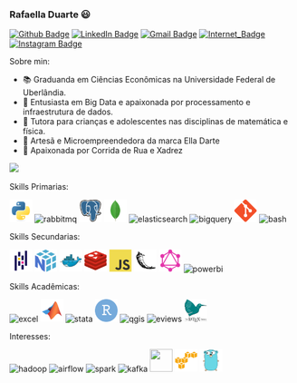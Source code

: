 ### Rafaella Duarte 😃

[![Github Badge](https://img.shields.io/badge/-elladarte-black?style=flat-square&logo=Github&logoColor=white&link=https://github.com/elladarte/)](https://github.com/elladarte/)
[![LinkedIn Badge](https://img.shields.io/badge/-Rafaella_Duarte-blue?style=flat-square&logo=Linkedin&logoColor=white&link=https://www.linkedin.com/in/rafaella-duarte-044276130/)](https://www.linkedin.com/in/rafaella-duarte-044276130/)
[![Gmail Badge](https://img.shields.io/badge/-rafaella.d.d.carvalho@gmail.com-c14438?style=flat-square&logo=Gmail&logoColor=white&link=mailto:rafaella.d.d.carvalho@gmail.com)](mailto:rafaella.d.d.carvalho@gmail.com)
[![Internet_Badge](https://img.shields.io/badge/-web_site-ff6f9c?style=flat-square&logo=wordpress&logoColor=white&link=https://rafaelladuarte.github.io)](https://rafaelladuarte.github.io/)
[![Instagram Badge](https://img.shields.io/badge/-@ella_darte-blueviolet?style=flat-square&logo=Instagram&logoColor=white&link=https://www.instagram.com/ella_darte)](https://www.instagram.com/ella_darte)

Sobre min:

- 📚 Graduanda em Ciências Econômicas na Universidade Federal de Uberlândia.
- 🌱 Entusiasta em Big Data e apaixonada por processamento e infraestrutura de dados.
- 📐 Tutora para crianças e adolescentes nas disciplinas de matemática e física.
- 🎨 Artesã e Microempreendedora da marca Ella Darte
- 🥰 Apaixonada por Corrida de Rua e Xadrez

[![](https://img.shields.io/badge/MEU_CURRICULO-red?style=for-the-badge)](https://rafaelladuarte.github.io/CV_RafaellaDuarte.pdf)

Skills Primarias:

<p align="left"> 
<img src="https://github.com/devicons/devicon/blob/master/icons/python/python-original.svg" alt="python" width="40" height="40"/> 
<img src="https://www.svgrepo.com/show/303576/rabbitmq-logo.svg" alt="rabbitmq" width="40" height="40"/>
<img src="https://github.com/devicons/devicon/blob/master/icons/postgresql/postgresql-original.svg" alt="postgresql" width="40" height="40"/>
<img src="https://github.com/devicons/devicon/blob/master/icons/mongodb/mongodb-original.svg" alt="mongodb" width="40" height="40"/>
<img src="https://seeklogo.com/images/E/elasticsearch-logo-C75C4578EC-seeklogo.com.png" alt="elasticsearch" width="40" height="40"/>
<img src="https://cdn.icon-icons.com/icons2/2699/PNG/512/google_bigquery_logo_icon_168150.png" alt="bigquery" width="40" height="40"/>
<img src="https://github.com/devicons/devicon/blob/master/icons/git/git-original.svg" alt="git" width="40" height="40"/>
<img src="https://upload.wikimedia.org/wikipedia/commons/thumb/4/4b/Bash_Logo_Colored.svg/1200px-Bash_Logo_Colored.svg.png" alt="bash" width="40" height="40"/>
</p>

Skills Secundarias:

<p align="left"> 
<img src="https://github.com/devicons/devicon/blob/master/icons/pandas/pandas-original.svg" alt="panda="40" height="40"/> 
<img src="https://github.com/devicons/devicon/blob/master/icons/numpy/numpy-original.svg" alt="panda="40" height="40"/> 
<img src="https://github.com/devicons/devicon/blob/master/icons/docker/docker-original.svg" alt="docker" width="40" height="40"/>
<img src="https://github.com/devicons/devicon/blob/master/icons/redis/redis-original.svg" alt="redis" width="40" height="40"/>
<img src="https://github.com/devicons/devicon/blob/master/icons/javascript/javascript-original.svg" alt="flask" width="40" height="40"/>
<img src="https://github.com/devicons/devicon/blob/master/icons/flask/flask-original.svg" alt="flask" width="40" height="40"/>
<img src="https://github.com/devicons/devicon/blob/master/icons/graphql/graphql-plain.svg" alt="graphql" width="40" height="40"/>
<img src="https://upload.wikimedia.org/wikipedia/commons/thumb/c/cf/New_Power_BI_Logo.svg/630px-New_Power_BI_Logo.svg.png" alt="powerbi"  width="40" height="40"/>
</p>

Skills Acadêmicas:
<p align="left"> 
<img src="https://imagensemoldes.com.br/wp-content/uploads/2020/09/%C3%8Dcone-Logo-Excel-PNG.png" alt="excel" width="40" height="40"/>
<img src="https://github.com/devicons/devicon/blob/master/icons/matlab/matlab-original.svg" alt="matlab" width="40" height="40"/>
<img src="https://library.kissclipart.com/20180930/suq/kissclipart-stata-clipart-stata-shore-durometer-7ba7ebc0f567adee.jpg" alt="stata"  width="40" height="40"/>
<img src="https://github.com/devicons/devicon/blob/master/icons/rstudio/rstudio-original.svg" alt="rstudio" width="40" height="40"/>
<img src="https://upload.wikimedia.org/wikipedia/commons/thumb/9/91/QGIS_logo_new.svg/1200px-QGIS_logo_new.svg.png" alt="qgis" width="40" height="40"/>
<img src="https://www.hearne.software/Images/Software-Icons/Software-Header-Icons/EViews-Square-v2.aspx?width=198&height=198" alt="eviews" width="40" height="40"/>
<img src="https://raw.githubusercontent.com/github/explore/80688e429a7d4ef2fca1e82350fe8e3517d3494d/topics/latex/latex.png" alt="latex" width="40" height="40"/>
</p>


Interesses:

<p align="left"> 
<img src="https://cdn.worldvectorlogo.com/logos/hadoop.svg" alt="hadoop"  width="40" height="40"/>
<img src="https://airflow.apache.org/docs/apache-airflow/stable/_images/pin_large.png" alt="airflow" width="40" height="40"/>
<img src="http://web.cs.ucla.edu/~mtgarip/images/spark_logo.png" alt="spark" width="40" height="40"/>
<img src="https://miro.medium.com/max/512/1*a7lhGN6zcbwDFAIi5YpObg.jpeg" alt="kafka" width="40" height="40"/>
<img src="https://seeklogo.com/images/G/google-cloud-logo-ADE788217F-seeklogo.com.png" width="40" height="40"/>
<img src="https://github.com/devicons/devicon/blob/master/icons/amazonwebservices/amazonwebservices-original.svg" alt="aws" width="40" height="40"/>
<img src="https://github.com/devicons/devicon/blob/master/icons/go/go-original.svg" alt="aws" width="40" height="40"/>
</p>





